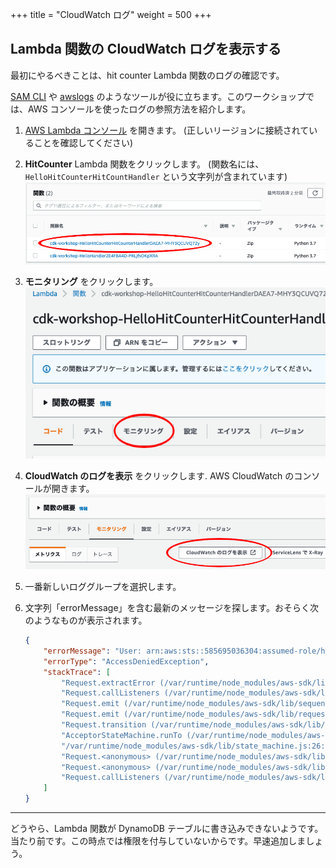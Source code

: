 +++
title = "CloudWatch ログ"
weight = 500
+++

## Lambda 関数の CloudWatch ログを表示する

最初にやるべきことは、hit counter Lambda 関数のログの確認です。

[SAM CLI](https://github.com/awslabs/aws-sam-cli) や [awslogs](https://github.com/jorgebastida/awslogs)
のようなツールが役に立ちます。このワークショップでは、AWS コンソールを使ったログの参照方法を紹介します。

1. [AWS Lambda コンソール](https://console.aws.amazon.com/lambda/home) を開きます。
   (正しいリージョンに接続されていることを確認してください)

2. __HitCounter__ Lambda 関数をクリックします。
   (関数名には、`HelloHitCounterHitCountHandler` という文字列が含まれています)
    ![](./logs1.png)

3. __モニタリング__ をクリックします。
    ![](./logs2.png)

4. __CloudWatch のログを表示__ をクリックします. AWS CloudWatch のコンソールが開きます。
    ![](./logs3.png)

5. 一番新しいロググループを選択します。

6. 文字列「errorMessage」を含む最新のメッセージを探します。おそらく次のようなものが表示されます。


   ```json
   {
       "errorMessage": "User: arn:aws:sts::585695036304:assumed-role/hello-cdk-1-HelloHitCounterHitCounterHandlerS-TU5M09L1UBID/hello-cdk-1-HelloHitCounterHitCounterHandlerD-144HVUNEWRWEO is not authorized to perform: dynamodb:UpdateItem on resource: arn:aws:dynamodb:us-east-1:585695036304:table/hello-cdk-1-HelloHitCounterHits7AAEBF80-1DZVT3W84LJKB",
       "errorType": "AccessDeniedException",
       "stackTrace": [
           "Request.extractError (/var/runtime/node_modules/aws-sdk/lib/protocol/json.js:48:27)",
           "Request.callListeners (/var/runtime/node_modules/aws-sdk/lib/sequential_executor.js:105:20)",
           "Request.emit (/var/runtime/node_modules/aws-sdk/lib/sequential_executor.js:77:10)",
           "Request.emit (/var/runtime/node_modules/aws-sdk/lib/request.js:683:14)",
           "Request.transition (/var/runtime/node_modules/aws-sdk/lib/request.js:22:10)",
           "AcceptorStateMachine.runTo (/var/runtime/node_modules/aws-sdk/lib/state_machine.js:14:12)",
           "/var/runtime/node_modules/aws-sdk/lib/state_machine.js:26:10",
           "Request.<anonymous> (/var/runtime/node_modules/aws-sdk/lib/request.js:38:9)",
           "Request.<anonymous> (/var/runtime/node_modules/aws-sdk/lib/request.js:685:12)",
           "Request.callListeners (/var/runtime/node_modules/aws-sdk/lib/sequential_executor.js:115:18)"
       ]
   }
   ```

---

どうやら、Lambda 関数が DynamoDB テーブルに書き込みできないようです。当たり前です。この時点では権限を付与していないからです。早速追加しましょう。

